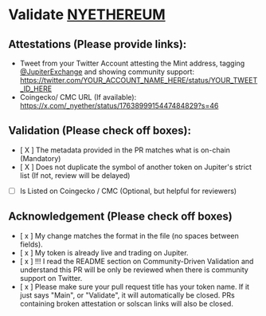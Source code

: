 # Validate [NYETHEREUM](https://solscan.io/token/A2zmhp9g8Ybck3jc4oUqP2cVLiszUvzVeSB14C4iET7V)

## Attestations (Please provide links):
- Tweet from your Twitter Account attesting the Mint address, tagging [@JupiterExchange](https://x.com/_nyether) and showing community support: https://twitter.com/YOUR_ACCOUNT_NAME_HERE/status/YOUR_TWEET_ID_HERE
- Coingecko/ CMC URL (If available): https://x.com/_nyether/status/1763899915447484829?s=46

## Validation (Please check off boxes):
- [ X ] The metadata provided in the PR matches what is on-chain (Mandatory)
- [ X ] Does not duplicate the symbol of another token on Jupiter's strict list (If not, review will be delayed)
- [ ] Is Listed on Coingecko / CMC (Optional, but helpful for reviewers)  

## Acknowledgement (Please check off boxes)
- [ x ] My change matches the format in the file (no spaces between fields).
- [ x ] My token is already live and trading on Jupiter.
- [ x ] !!! I read the README section on Community-Driven Validation and understand this PR will be only be reviewed when there is community support on Twitter.
- [ x ] Please make sure your pull request title has your token name. If it just says "Main", or "Validate", it will automatically be closed. PRs containing broken attestation or solscan links will also be closed.